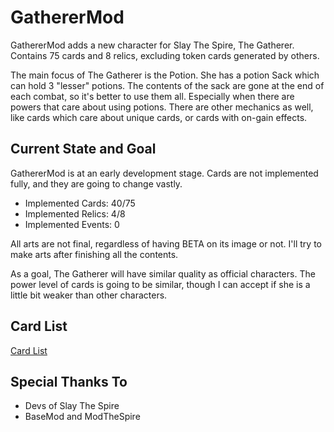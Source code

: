 # GathererMod
GathererMod adds a new character for Slay The Spire, The Gatherer. Contains 75 cards and 8 relics, excluding token cards generated by others.

The main focus of The Gatherer is the Potion. She has a potion Sack which can hold 3 "lesser" potions. The contents of the sack are gone at the end of each combat, so it's better to use them all. Especially when there are powers that care about using potions. There are other mechanics as well, like cards which care about unique cards, or cards with on-gain effects.

## Current State and Goal
GathererMod is at an early development stage. Cards are not implemented fully, and they are going to change vastly.

- Implemented Cards: 40/75
- Implemented Relics: 4/8
- Implemented Events: 0

All arts are not final, regardless of having BETA on its image or not. I'll try to make arts after finishing all the contents.

As a goal, The Gatherer will have similar quality as official characters. The power level of cards is going to be similar, though I can accept if she is a little bit weaker than other characters.

## Card List
[Card List](https://docs.google.com/spreadsheets/d/1lqM3_SZPbZmpRcrl7bdWGwzwWkMaDh5uXqxn00kuqPg/edit?usp=sharing)

## Special Thanks To
- Devs of Slay The Spire
- BaseMod and ModTheSpire
